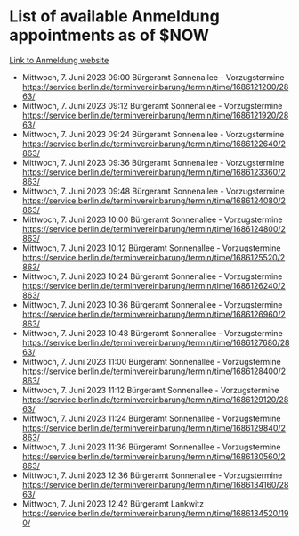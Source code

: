 # List of available Anmeldung appointments as of $NOW
[Link to Anmeldung website](https://service.berlin.de/terminvereinbarung/termin/tag.php?termin=1&anliegen[]=120686&dienstleisterlist=122210,122217,327316,122219,327312,122227,327314,122231,327346,122243,327348,122254,122252,329742,122260,329745,122262,329748,122271,327278,122273,327274,122277,327276,330436,122280,327294,122282,327290,122284,327292,122291,327270,122285,327266,122286,327264,122296,327268,150230,329760,122297,327286,122294,327284,122312,329763,122314,329775,122304,327330,122311,327334,122309,327332,317869,122281,327352,122279,329772,122283,122276,327324,122274,327326,122267,329766,122246,327318,122251,327320,122257,327322,122208,327298,122226,327300&herkunft=http%3A%2F%2Fservice.berlin.de%2Fdienstleistung%2F120686%2F)
- Mittwoch, 7. Juni 2023 09:00 Bürgeramt Sonnenallee - Vorzugstermine https://service.berlin.de/terminvereinbarung/termin/time/1686121200/2863/
- Mittwoch, 7. Juni 2023 09:12 Bürgeramt Sonnenallee - Vorzugstermine https://service.berlin.de/terminvereinbarung/termin/time/1686121920/2863/
- Mittwoch, 7. Juni 2023 09:24 Bürgeramt Sonnenallee - Vorzugstermine https://service.berlin.de/terminvereinbarung/termin/time/1686122640/2863/
- Mittwoch, 7. Juni 2023 09:36 Bürgeramt Sonnenallee - Vorzugstermine https://service.berlin.de/terminvereinbarung/termin/time/1686123360/2863/
- Mittwoch, 7. Juni 2023 09:48 Bürgeramt Sonnenallee - Vorzugstermine https://service.berlin.de/terminvereinbarung/termin/time/1686124080/2863/
- Mittwoch, 7. Juni 2023 10:00 Bürgeramt Sonnenallee - Vorzugstermine https://service.berlin.de/terminvereinbarung/termin/time/1686124800/2863/
- Mittwoch, 7. Juni 2023 10:12 Bürgeramt Sonnenallee - Vorzugstermine https://service.berlin.de/terminvereinbarung/termin/time/1686125520/2863/
- Mittwoch, 7. Juni 2023 10:24 Bürgeramt Sonnenallee - Vorzugstermine https://service.berlin.de/terminvereinbarung/termin/time/1686126240/2863/
- Mittwoch, 7. Juni 2023 10:36 Bürgeramt Sonnenallee - Vorzugstermine https://service.berlin.de/terminvereinbarung/termin/time/1686126960/2863/
- Mittwoch, 7. Juni 2023 10:48 Bürgeramt Sonnenallee - Vorzugstermine https://service.berlin.de/terminvereinbarung/termin/time/1686127680/2863/
- Mittwoch, 7. Juni 2023 11:00 Bürgeramt Sonnenallee - Vorzugstermine https://service.berlin.de/terminvereinbarung/termin/time/1686128400/2863/
- Mittwoch, 7. Juni 2023 11:12 Bürgeramt Sonnenallee - Vorzugstermine https://service.berlin.de/terminvereinbarung/termin/time/1686129120/2863/
- Mittwoch, 7. Juni 2023 11:24 Bürgeramt Sonnenallee - Vorzugstermine https://service.berlin.de/terminvereinbarung/termin/time/1686129840/2863/
- Mittwoch, 7. Juni 2023 11:36 Bürgeramt Sonnenallee - Vorzugstermine https://service.berlin.de/terminvereinbarung/termin/time/1686130560/2863/
- Mittwoch, 7. Juni 2023 12:36 Bürgeramt Sonnenallee - Vorzugstermine https://service.berlin.de/terminvereinbarung/termin/time/1686134160/2863/
- Mittwoch, 7. Juni 2023 12:42 Bürgeramt Lankwitz https://service.berlin.de/terminvereinbarung/termin/time/1686134520/190/
